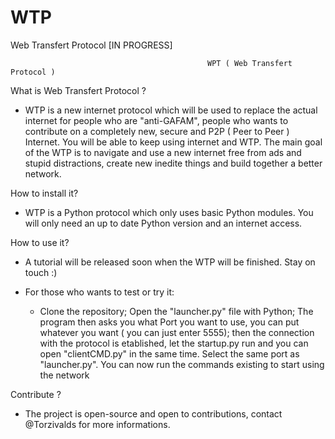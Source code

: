 # WTP
Web Transfert Protocol [IN PROGRESS]

                                                WPT ( Web Transfert Protocol ) 


What is Web Transfert Protocol ? 

  - WTP is a new internet protocol which will be used to replace the actual internet for people who are "anti-GAFAM", 
people who wants to contribute on a completely new, secure and P2P ( Peer to Peer ) Internet. You will be able to keep using internet and WTP. 
The main goal of the WTP is to navigate and use a new internet free from ads and stupid distractions, create new inedite things and build together a better network.
  
  
How to install it? 

  - WTP is a Python protocol which only uses basic Python modules.
  You will only need an up to date Python version and an internet access.
  
How to use it? 

  - A tutorial will be released soon when the WTP will be finished. 
   Stay on touch :) 

  - For those who wants to test or try it: 
    - Clone the repository; Open the "launcher.py" file with Python;
    The program then asks you what Port you want to use, you can put whatever you want ( you can just enter 5555);
    then the connection with the protocol is etablished, let the startup.py run and you can open "clientCMD.py" in the same time. Select the same port as "launcher.py".
    You can now run the commands existing to start using the network 
    
Contribute ? 

  - The project is open-source and open to contributions, contact @Torzivalds for more informations.
  
  
 
  


